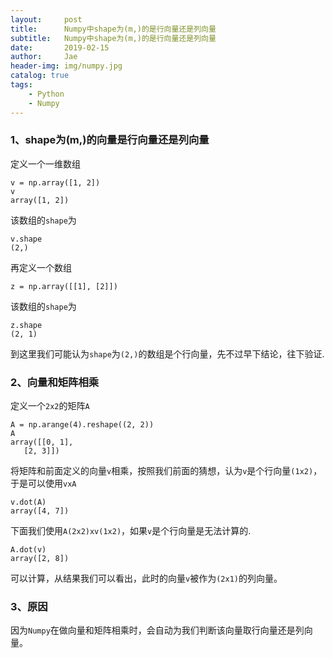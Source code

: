```yaml
---
layout:     post
title:      Numpy中shape为(m,)的是行向量还是列向量
subtitle:   Numpy中shape为(m,)的是行向量还是列向量
date:       2019-02-15
author:     Jae
header-img: img/numpy.jpg
catalog: true
tags:
    - Python
    - Numpy
---
```

### 1、shape为(m,)的向量是行向量还是列向量

定义一个一维数组

    v = np.array([1, 2])
    v
    array([1, 2])

该数组的```shape```为

    v.shape
    (2,)

再定义一个数组

    z = np.array([[1], [2]])

该数组的```shape```为

    z.shape
    (2, 1)

到这里我们可能认为```shape```为```(2,)```的数组是个行向量，先不过早下结论，往下验证.

### 2、向量和矩阵相乘

定义一个```2x2```的矩阵```A```

    A = np.arange(4).reshape((2, 2))
    A
    array([[0, 1],
       [2, 3]])

将矩阵和前面定义的向量```v```相乘，按照我们前面的猜想，认为```v```是个行向量```(1x2)```，于是可以使用```vxA```

    v.dot(A)
    array([4, 7])

下面我们使用```A(2x2)xv(1x2)```，如果```v```是个行向量是无法计算的.

    A.dot(v)
    array([2, 8])

可以计算，从结果我们可以看出，此时的向量```v```被作为```(2x1)```的列向量。

### 3、原因

因为```Numpy```在做向量和矩阵相乘时，会自动为我们判断该向量取行向量还是列向量。
